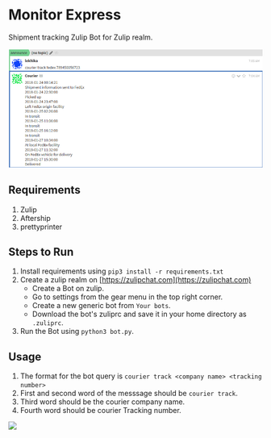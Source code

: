 # Monitor Express

Shipment tracking Zulip Bot for Zulip realm.

![](./bot.png)

## Requirements

1. Zulip
2. Aftership
3. prettyprinter

## Steps to Run

1. Install requirements using `pip3 install -r requirements.txt`
2. Create a zulip realm on [https://zulipchat.com](https://zulipchat.com)
    - Create a Bot on zulip.
    - Go to settings from the gear menu in the top right corner.
    - Create a new generic bot from `Your bots`.
    - Download the bot's zuliprc and save it in your home directory as `.zuliprc`.
3. Run the Bot using `python3 bot.py`.

## Usage

1. The format for the bot query is `courier track <company name> <tracking number>`
2. First and second word of the messsage should be `courier track`.
3. Third word should be the courier company name.
4. Fourth word should be courier Tracking number.

![](https://img.shields.io/badge/Language-Python3-brightgreen.svg)
